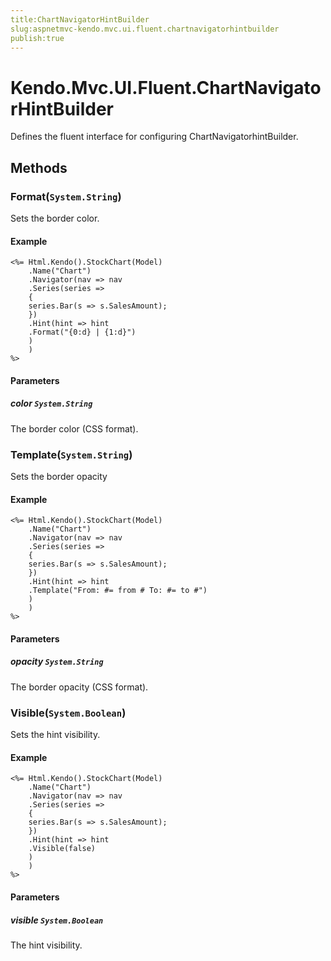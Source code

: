 ```yaml
---
title:ChartNavigatorHintBuilder
slug:aspnetmvc-kendo.mvc.ui.fluent.chartnavigatorhintbuilder
publish:true
---
```


# Kendo.Mvc.UI.Fluent.ChartNavigatorHintBuilder
Defines the fluent interface for configuring ChartNavigatorhintBuilder.



## Methods

### Format(`System.String`)
Sets the border color.


#### Example

    <%= Html.Kendo().StockChart(Model)
        .Name("Chart")
        .Navigator(nav => nav
        .Series(series =>
        {
        series.Bar(s => s.SalesAmount);
        })
        .Hint(hint => hint
        .Format("{0:d} | {1:d}")
        )
        )
    %>
        


#### Parameters

##### color `System.String`
The border color (CSS format).




### Template(`System.String`)
Sets the border opacity


#### Example

    <%= Html.Kendo().StockChart(Model)
        .Name("Chart")
        .Navigator(nav => nav
        .Series(series =>
        {
        series.Bar(s => s.SalesAmount);
        })
        .Hint(hint => hint
        .Template("From: #= from # To: #= to #")
        )
        )
    %>
        


#### Parameters

##### opacity `System.String`
The border opacity (CSS format).




### Visible(`System.Boolean`)
Sets the hint visibility.


#### Example

    <%= Html.Kendo().StockChart(Model)
        .Name("Chart")
        .Navigator(nav => nav
        .Series(series =>
        {
        series.Bar(s => s.SalesAmount);
        })
        .Hint(hint => hint
        .Visible(false)
        )
        )
    %>
        


#### Parameters

##### visible `System.Boolean`
The hint visibility.





